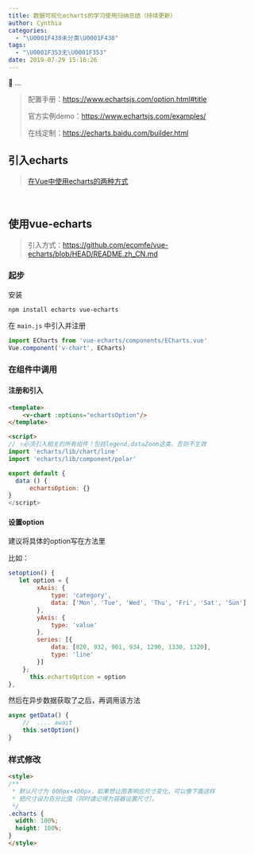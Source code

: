 ```yaml
---
title: 数据可视化echarts的学习使用归纳总结（持续更新）
author: Cynthia
categories:
  - "\U0001F430未分类\U0001F430"
tags:
  - "\U0001F353无\U0001F353"
date: 2019-07-29 15:16:26
---
```


🐰
...
<!--more-->

>配置手册：https://www.echartsjs.com/option.html#title
>
>官方实例demo：https://www.echartsjs.com/examples/
>
>在线定制：https://echarts.baidu.com/builder.html



## 引入echarts

>[在Vue中使用echarts的两种方式](https://segmentfault.com/a/1190000015453413)

​	









## 使用vue-echarts

> 引入方式：https://github.com/ecomfe/vue-echarts/blob/HEAD/README.zh_CN.md

### 起步

安装

```shell
npm install echarts vue-echarts
```

在 `main.js` 中引入并注册

```js
import ECharts from 'vue-echarts/components/ECharts.vue'
Vue.component('v-chart', ECharts)
```

### 在组件中调用

#### 注册和引入

```html
<template>
	<v-chart :options="echartsOption"/>
</template>

<script>
// ⭐必须引入相关的所有组件！包括legend,dataZoom这类，否则不生效
import 'echarts/lib/chart/line'
import 'echarts/lib/component/polar'

export default {
  data () {
      echartsOption: {}
}
</script>
```

#### 设置option

建议将具体的option写在方法里

比如：

```js
setoption() {
   let option = {
        xAxis: {
            type: 'category',
            data: ['Mon', 'Tue', 'Wed', 'Thu', 'Fri', 'Sat', 'Sun']
        },
        yAxis: {
            type: 'value'
        },
        series: [{
            data: [820, 932, 901, 934, 1290, 1330, 1320],
            type: 'line'
        }]
    };
      this.echartsOption = option
},
```

然后在异步数据获取了之后，再调用该方法

```js
async getData() {
    //  .... await
    this.setOption()
}
```





### 样式修改

```html
<style>
/**
 * 默认尺寸为 600px×400px，如果想让图表响应尺寸变化，可以像下面这样
 * 把尺寸设为百分比值（同时请记得为容器设置尺寸）。
 */
.echarts {
  width: 100%;
  height: 100%;
}
</style>
```































